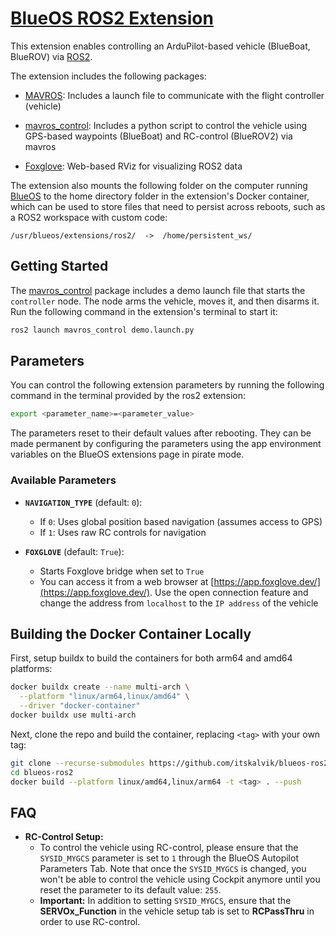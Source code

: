 # [BlueOS ROS2 Extension](https://github.com/itskalvik/blueos-ros2)

This extension enables controlling an ArduPilot-based vehicle (BlueBoat, BlueROV) via [ROS2](https://github.com/ros2).

The extension includes the following packages:

- [MAVROS](https://github.com/mavlink/mavros): Includes a launch file to communicate with the flight controller (vehicle)

- [mavros_control](https://github.com/itskalvik/mavros_control): Includes a python script to control the vehicle using GPS-based waypoints (BlueBoat) and RC-control (BlueROV2) via mavros

- [Foxglove](https://docs.foxglove.dev/docs): Web-based RViz for visualizing ROS2 data

The extension also mounts the following folder on the computer running [BlueOS](https://blueos.cloud/) to the home directory folder in the extension's Docker container, which can be used to store files that need to persist across reboots, such as a ROS2 workspace with custom code:

```plaintext
/usr/blueos/extensions/ros2/  ->  /home/persistent_ws/
```

## Getting Started
The [mavros_control](https://github.com/itskalvik/mavros_control) package includes a demo launch file that starts the `controller` node. The node arms the vehicle, moves it, and then disarms it. Run the following command in the extension's terminal to start it:

```bash
ros2 launch mavros_control demo.launch.py
```

## Parameters
You can control the following extension parameters by running the following command in the terminal provided by the ros2 extension:

```bash
export <parameter_name>=<parameter_value>
```

The parameters reset to their default values after rebooting. They can be made permanent by configuring the parameters using the app environment variables on the BlueOS extensions page in pirate mode.

### Available Parameters

* **`NAVIGATION_TYPE`** (default: `0`):
    - If `0`: Uses global position based navigation (assumes access to GPS)
    - If `1`: Uses raw RC controls for navigation

* **`FOXGLOVE`** (default: `True`):
    - Starts Foxglove bridge when set to `True`
    - You can access it from a web browser at [https://app.foxglove.dev/](https://app.foxglove.dev/). Use the open connection feature and change the address from `localhost` to the `IP address` of the vehicle

## Building the Docker Container Locally
First, setup buildx to build the containers for both arm64 and amd64 platforms:

```bash
docker buildx create --name multi-arch \
  --platform "linux/arm64,linux/amd64" \
  --driver "docker-container"
docker buildx use multi-arch
```

Next, clone the repo and build the container, replacing `<tag>` with your own tag:

```bash
git clone --recurse-submodules https://github.com/itskalvik/blueos-ros2
cd blueos-ros2
docker build --platform linux/amd64,linux/arm64 -t <tag> . --push
```

## FAQ

- **RC-Control Setup:**
  - To control the vehicle using RC-control, please ensure that the `SYSID_MYGCS` parameter is set to `1` through the BlueOS Autopilot Parameters Tab. Note that once the `SYSID_MYGCS` is changed, you won't be able to control the vehicle using Cockpit anymore until you reset the parameter to its default value: `255`.
  - **Important:** In addition to setting `SYSID_MYGCS`, ensure that the **SERVOx_Function** in the vehicle setup tab is set to **RCPassThru** in order to use RC-control.


